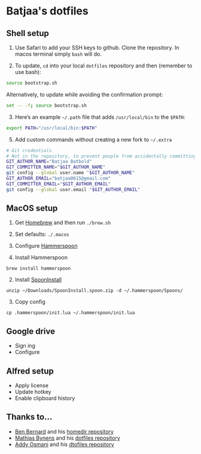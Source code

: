 # Batjaa's dotfiles

## Shell setup

1. Use Safari to add your SSH keys to github. Clone the repository. In macos terminal simply `bash` will do.

2. To update, `cd` into your local `dotfiles` repository and then (remember to use bash):

```bash
source bootstrap.sh
```

Alternatively, to update while avoiding the confirmation prompt:

```bash
set -- -f; source bootstrap.sh
```

3. Here’s an example `~/.path` file that adds `/usr/local/bin` to the `$PATH`:

```bash
export PATH="/usr/local/bin:$PATH"
```

5. Add custom commands without creating a new fork to `~/.extra`

```bash
# Git credentials
# Not in the repository, to prevent people from accidentally committing under my name
GIT_AUTHOR_NAME="Batjaa Batbold"
GIT_COMMITTER_NAME="$GIT_AUTHOR_NAME"
git config --global user.name "$GIT_AUTHOR_NAME"
GIT_AUTHOR_EMAIL="batjaa0615@gmail.com"
GIT_COMMITTER_EMAIL="$GIT_AUTHOR_EMAIL"
git config --global user.email "$GIT_AUTHOR_EMAIL"
```

## MacOS setup

1. Get [Homebrew](https://brew.sh) and then run `./brew.sh`

3. Set defaults: `./.macos`

4. Configure [Hammerspoon](http://www.hammerspoon.org)

  1. Install Hammerspoon

  ```
  brew install hammerspoon
  ```

  2. Install [SpoonInstall](https://www.hammerspoon.org/Spoons/SpoonInstall.html)

  ```
  unzip ~/Downloads/SpoonInstall.spoon.zip -d ~/.hammerspoon/Spoons/
  ```

  3. Copy config

  ```
  cp .hammerspoon/init.lua ~/.hammerspoon/init.lua
  ```

## Google drive

- Sign ing
- Configure

## Alfred setup

- Apply license
- Update hotkey
- Enable clipboard history

## Thanks to…

* [Ben Bernard](http://blog.benjaminbernard.com/) and his [homedir repository](https://github.com/benbernard/HomeDir)
* [Mathias Bynens](https://mathiasbynens.be/) and his [dotfiles repository](https://github.com/mathiasbynens/dotfiles)
* [Addy Osmani](http://www.addyosmani.com/) and his [dtofiles repository](https://github.com/addyosmani/dotfiles)
